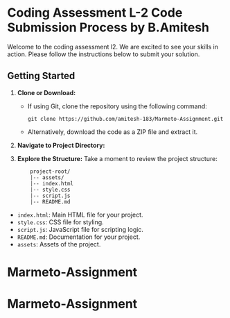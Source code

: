 # Coding Assessment L-2 Code Submission Process by B.Amitesh

Welcome to the coding assessment l2. We are excited to see your skills in action. Please follow the instructions below to submit your solution.

## Getting Started

1.  **Clone or Download:**

    - If using Git, clone the repository using the following command:
      ```
      git clone https://github.com/amitesh-183/Marmeto-Assignment.git
      ```
    - Alternatively, download the code as a ZIP file and extract it.

2.  **Navigate to Project Directory:**

3.  **Explore the Structure:**
    Take a moment to review the project structure:

            project-root/
            |-- assets/
            |-- index.html
            |-- style.css
            |-- script.js
            |-- README.md

- `index.html`: Main HTML file for your project.
- `style.css`: CSS file for styling.
- `script.js`: JavaScript file for scripting logic.
- `README.md`: Documentation for your project.
- `assets`: Assets of the project.

# Marmeto-Assignment

# Marmeto-Assignment
